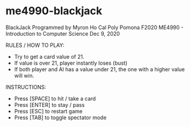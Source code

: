 # me4990-blackjack

BlackJack
Programmed by Myron Ho
Cal Poly Pomona F2020
ME4990 - Introduction to Computer Science
Dec 9, 2020

RULES / HOW TO PLAY:
- Try to get a card value of 21.
- If value is over 21, player instantly loses (bust)
- If both player and AI has a value under 21, the one with a higher value will win.

INSTRUCTIONS:
- Press [SPACE] to hit / take a card
- Press [ENTER] to stay / pass
- Press [ESC] to restart game
- Press [TAB] to toggle spectator mode
